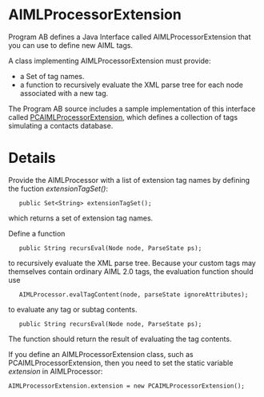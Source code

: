 # AIMLProcessorExtension #

Program AB defines a Java Interface called AIMLProcessorExtension that you can use to define new AIML tags.

A class implementing AIMLProcessorExtension must provide:

  * a Set of tag names.
  * a function to recursively evaluate the XML parse tree for each node associated with a new tag.

The Program AB source includes a sample implementation of this interface called [PCAIMLProcessorExtension](https://code.google.com/p/program-ab/source/browse/src/org/alicebot/ab/PCAIMLProcessorExtension.java), which defines a collection of tags simulating a contacts database.

# Details #

Provide the AIMLProcessor with a list of extension tag names by
defining the fuction _extensionTagSet()_:
```
   public Set<String> extensionTagSet();
```
which returns a set of extension tag names.

Define a function
```
   public String recursEval(Node node, ParseState ps);
```
to recursively evaluate the XML parse tree.  Because
your custom tags may themselves contain ordinary AIML 2.0 tags, the
evaluation function should use
```
   AIMLProcessor.evalTagContent(node, parseState ignoreAttributes);
```
to evaluate any tag or subtag contents.

```
   public String recursEval(Node node, ParseState ps);
```
The function should return the result of evaluating the tag contents.

If you define an AIMLProcessorExtension class, such as PCAIMLProcessorExtension, then you need to set the static variable
_extension_ in AIMLProcessor:

```
AIMLProcessorExtension.extension = new PCAIMLProcessorExtension();
```